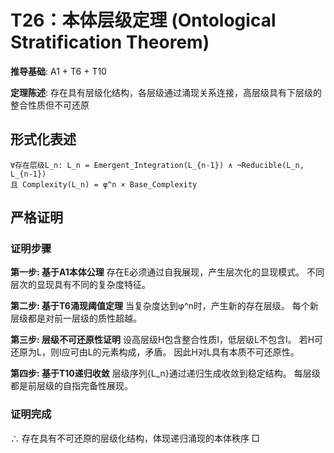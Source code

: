 # T26：本体层级定理 (Ontological Stratification Theorem)

**推导基础**: A1 + T6 + T10

**定理陈述**: 存在具有层级化结构，各层级通过涌现关系连接，高层级具有下层级的整合性质但不可还原

## 形式化表述
```
∀存在层级L_n: L_n = Emergent_Integration(L_{n-1}) ∧ ¬Reducible(L_n, L_{n-1})
且 Complexity(L_n) = φ^n × Base_Complexity
```

## 严格证明

### 证明步骤

**第一步: 基于A1本体公理**
存在E必须通过自我展现，产生层次化的显现模式。
不同层次的显现具有不同的复杂度特征。

**第二步: 基于T6涌现阈值定理**
当复杂度达到φ^n时，产生新的存在层级。
每个新层级都是对前一层级的质性超越。

**第三步: 层级不可还原性证明**
设高层级H包含整合性质I，低层级L不包含I。
若H可还原为L，则I应可由L的元素构成，矛盾。
因此H对L具有本质不可还原性。

**第四步: 基于T10递归收敛**
层级序列{L_n}通过递归生成收敛到稳定结构。
每层级都是前层级的自指完备性展现。

### 证明完成
∴ 存在具有不可还原的层级化结构，体现递归涌现的本体秩序 □